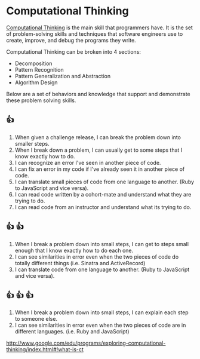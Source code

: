 # Computational Thinking

[Computational
Thinking](http://www.google.com/edu/programs/exploring-computational-thinking/index.html#!what-is-ct)
is the main skill that programmers have.  It is the set of
problem-solving skills and techniques that software engineers use to
create, improve, and debug the programs they write.

Computational Thinking can be broken into 4 sections:
- Decomposition
- Pattern Recognition
- Pattern Generalization and Abstraction
- Algorithm Design

Below are a set of behaviors and knowledge that support and
demonstrate these problem solving skills.

## :+1:
1. When given a challenge release, I can break the problem down
into smaller steps.
1. When I break down a problem, I can usually get to some steps that I
know exactly how to do.
1. I can recognize an error I've seen in another piece of code.
1. I can fix an error in my code if I've already seen it in
another piece of code.
1. I can translate small pieces of code from one language to another.
(Ruby to JavaScript and vice versa).
1. I can read code written by a cohort-mate and understand what they
are trying to do.
1. I can read code from an instructor and understand what its
trying to do.

## :+1: :+1:
1. When I break a problem down into small steps, I can get to steps
small enough that I know exactly how to do each one.
1. I can see similarities in error even when the two pieces of code do
totally different things (i.e. Sinatra and ActiveRecord)
1. I can translate code from one language to another.
(Ruby to JavaScript and vice versa).

## :+1: :+1: :+1:
1. When I break a problem down into small steps, I can explain each
step to someone else.
1. I can see similarities in error even when the two pieces of code
are in different languages. (i.e. Ruby and JavaScript)

http://www.google.com/edu/programs/exploring-computational-thinking/index.html#!what-is-ct
